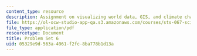 ```yaml
---
content_type: resource
description: Assignment on visualizing world data, GIS, and climate change.
file: https://ol-ocw-studio-app-qa.s3.amazonaws.com/courses/sts-067-scientific-visualization-across-disciplines-a-critical-introduction-spring-2005/05329e9d563a4961f2fc8ba778b1d13a_pset6.pdf
file_type: application/pdf
resourcetype: Document
title: Problem Set 6
uid: 05329e9d-563a-4961-f2fc-8ba778b1d13a
---
```

